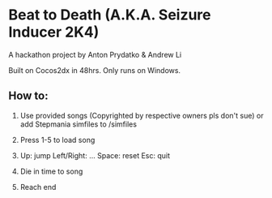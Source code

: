 Beat to Death (A.K.A. Seizure Inducer 2K4)
===
A hackathon project by Anton Prydatko & Andrew Li

Built on Cocos2dx in 48hrs. Only runs on Windows.


How to:
---
1) Use provided songs (Copyrighted by respective owners pls don't sue) or add Stepmania simfiles to /simfiles

2) Press 1-5 to load song

3) Up: jump Left/Right: ... Space: reset Esc: quit

4) Die in time to song

5) Reach end
